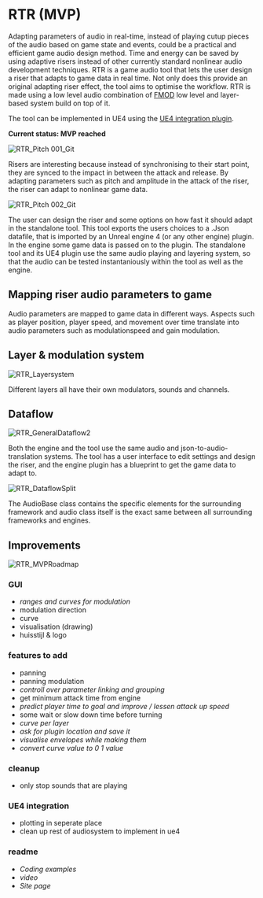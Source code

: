 # RTR (MVP)
Adapting parameters of audio in real-time, instead of playing cutup pieces of the audio based on game state and events, could be a practical and efficient game audio design method. Time and energy can be saved by using adaptive risers instead of other currently standard nonlinear audio development techniques. RTR is a game audio tool that lets the user design a riser that adapts to game data in real time. Not only does this provide an original adapting riser effect, the tool aims to optimise the workflow. RTR is made using a low level audio combination of [FMOD](https://fmod.com/) low level and layer-based system build on top of it.

The tool can be implemented in UE4 using the [UE4 integration plugin](https://github.com/StijndeK/RTR_UE4Integration).

**Current status: MVP reached**

![RTR_Pitch 001_Git](https://user-images.githubusercontent.com/31696336/104464204-f3ef0680-55b2-11eb-9cd9-ab35327b2e41.png)

Risers are interesting because instead of synchronising to their start point, they are synced to the impact in between the attack and release. By adapting parameters such as pitch and amplitude in the attack of the riser, the riser can adapt to nonlinear game data.

![RTR_Pitch 002_Git](https://user-images.githubusercontent.com/31696336/104463994-ba1e0000-55b2-11eb-90bb-23ad7fe00a7b.png)

The user can design the riser and some options on how fast it should adapt in the standalone tool. This tool exports the users choices to a .Json datafile, that is imported by an Unreal engine 4 (or any other engine) plugin. In the engine some game data is passed on to the plugin. The standalone tool and its UE4 plugin use the same audio playing and layering system, so that the audio can be tested instantaniously within the tool as well as the engine.

## Mapping riser audio parameters to game
Audio parameters are mapped to game data in different ways. Aspects such as player position, player speed, and movement over time translate into audio parameters such as modulationspeed and gain modulation.

## Layer & modulation system
![RTR_Layersystem](https://user-images.githubusercontent.com/31696336/104494075-41c93600-55d6-11eb-9480-007c5f8846e3.png)

Different layers all have their own modulators, sounds and channels.

## Dataflow
![RTR_GeneralDataflow2](https://user-images.githubusercontent.com/31696336/104494070-41309f80-55d6-11eb-9640-c1777158fe26.png)

Both the engine and the tool use the same audio and json-to-audio-translation systems. The tool has a user interface to edit settings and design the riser, and the engine plugin has a blueprint to get the game data to adapt to.

![RTR_DataflowSplit](https://user-images.githubusercontent.com/31696336/104633126-fb8bd980-569e-11eb-92f6-6616ba3970e0.png)

The AudioBase class contains the specific elements for the surrounding framework and audio class itself is the exact same between all surrounding frameworks and engines.

## Improvements
![RTR_MVPRoadmap](https://user-images.githubusercontent.com/31696336/105043909-66a22b00-5a66-11eb-8fc1-6c9146cb2036.png)

### GUI
- *ranges and curves for modulation*
- modulation direction
- curve
- visualisation (drawing)
- huisstijl & logo
### features to add
- panning
- panning modulation
- *controll over parameter linking and grouping*
- get minimum attack time from engine
- *predict player time to goal and improve / lessen attack up speed*
- some wait or slow down time before turning 
- *curve per layer*
- *ask for plugin location and save it*
- *visualise envelopes while making them*
- *convert curve value to 0 1 value*
### cleanup
- only stop sounds that are playing
### UE4 integration
- plotting in seperate place
- clean up rest of audiosystem to implement in ue4
### readme
- *Coding examples*
- *video*
- *Site page*
